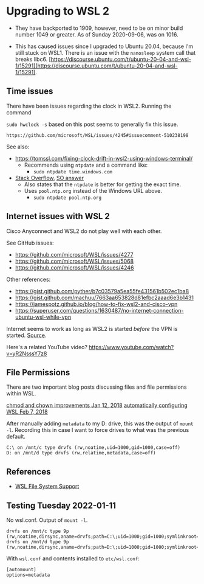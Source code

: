 # Upgrading to WSL 2

- They have backported to 1909, however, need to be on minor build
  number 1049 or greater. As of Sunday 2020-09-06, was on 1016.

- This has caused issues since I upgraded to Ubuntu 20.04, because I'm
  still stuck on WSL1. There is an issue with the `nanosleep` system
  call that breaks libc6.
  [https://discourse.ubuntu.com/t/ubuntu-20-04-and-wsl-1/15291](https://discourse.ubuntu.com/t/ubuntu-20-04-and-wsl-1/15291).


## Time issues

There have been issues regarding the clock in WSL2. Running the command

`sudo hwclock -s` based on this post seems to generally fix this issue.

`https://github.com/microsoft/WSL/issues/4245#issuecomment-510238198`

See also:

- <https://tomssl.com/fixing-clock-drift-in-wsl2-using-windows-terminal/>
  - Recommends using `ntpdate` and a command like:
    - `sudo ntpdate time.windows.com`
- [Stack Overflow](https://stackoverflow.com/questions/65086856/wsl2-clock-is-out-of-sync-with-windows), [SO answer](https://stackoverflow.com/a/67100830/5932184)
  - Also states that the `ntpdate` is better for getting the exact time.
  - Uses `pool.ntp.org` instead of the Windows URL above.
    - `sudo ntpdate pool.ntp.org`

## Internet issues with WSL 2

Cisco Anyconnect and WSL2 do not play well with each other.

See GitHub issues:
 - <https://github.com/microsoft/WSL/issues/4277>
 - <https://github.com/microsoft/WSL/issues/5068>
 - <https://github.com/microsoft/WSL/issues/4246>

Other references:
 - <https://gist.github.com/pyther/b7c03579a5ea55fe431561b502ec1ba8>
 - <https://gist.github.com/machuu/7663aa653828d81efbc2aaad6e3b1431>
 - <https://jamespotz.github.io/blog/how-to-fix-wsl2-and-cisco-vpn>
 - <https://superuser.com/questions/1630487/no-internet-connection-ubuntu-wsl-while-vpn>

Internet seems to work as long as WSL2 is started *before* the VPN is started.
[Source](https://askubuntu.com/a/1264985).

Here's a related YouTube video?
<https://www.youtube.com/watch?v=yR2NsssY7z8>

## File Permissions

There are two important blog posts discussing files and file
permissions within WSL.

[chmod and chown improvements Jan 12, 2018](https://devblogs.microsoft.com/commandline/chmod-chown-wsl-improvements/)
[automatically configuring WSL Feb 7, 2018](https://devblogs.microsoft.com/commandline/automatically-configuring-wsl/)

After manually adding `metadata` to my D: drive, this was the output of
`mount -l`. Recording this in case I want to force drives to what was
the previous default.

```
C:\ on /mnt/c type drvfs (rw,noatime,uid=1000,gid=1000,case=off)
D: on /mnt/d type drvfs (rw,relatime,metadata,case=off)
```

## References

- [WSL File System Support](https://docs.microsoft.com/en-us/archive/blogs/wsl/wsl-file-system-support)


## Testing Tuesday 2022-01-11

No wsl.conf. Output of `mount -l`.

```
drvfs on /mnt/c type 9p (rw,noatime,dirsync,aname=drvfs;path=C:\;uid=1000;gid=1000;symlinkroot=/mnt/,mmap,access=client,msize=262144,trans=virtio)
drvfs on /mnt/d type 9p (rw,noatime,dirsync,aname=drvfs;path=D:\;uid=1000;gid=1000;symlinkroot=/mnt/,mmap,access=client,msize=262144,trans=virtio)
```

With `wsl.conf` and contents installed to `etc/wsl.conf`:

```
[automount]
options=metadata
```
